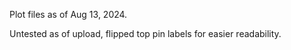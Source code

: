 Plot files as of Aug 13, 2024.

Untested as of upload, flipped top pin labels for easier readability.
